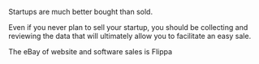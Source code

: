 
Startups are much better bought than sold.

Even if you never plan to sell your startup, you should be collecting and reviewing the data that will ultimately allow you to facilitate an easy sale.

The eBay of website and software sales is Flippa
